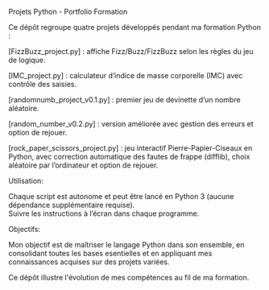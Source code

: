 Projets Python - Portfolio Formation

Ce dépôt regroupe quatre projets développés pendant ma formation Python :

[FizzBuzz_project.py] : affiche Fizz/Buzz/FizzBuzz selon les règles du jeu de logique.

[IMC_project.py] : calculateur d’indice de masse corporelle (IMC) avec contrôle des saisies.

[randomnumb_project_v0.1.py] : premier jeu de devinette d’un nombre aléatoire.

[random_number_v0.2.py] : version améliorée avec gestion des erreurs et option de rejouer.

[rock_paper_scissors_project.py] : jeu interactif Pierre-Papier-Ciseaux en Python, avec correction automatique des fautes de frappe (difflib), choix aléatoire par l’ordinateur et option de rejouer.

Utilisation:

Chaque script est autonome et peut être lancé en Python 3 (aucune dépendance supplémentaire requise).  
Suivre les instructions à l’écran dans chaque programme.

Objectifs:

Mon objectif est de maîtriser le langage Python dans son ensemble, en consolidant toutes les bases esentielles et en appliquant mes connaissances acquises sur des projets variées.

Ce dépôt illustre l'évolution de mes compétences au fil de ma formation.
